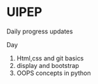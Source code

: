 # UIPEP

Daily progress updates

Day

1) Html,css and git basics
2) display and bootstrap
3) OOPS concepts in python
